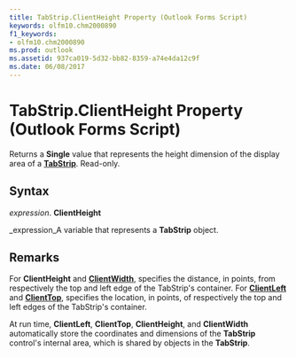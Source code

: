 ```yaml
---
title: TabStrip.ClientHeight Property (Outlook Forms Script)
keywords: olfm10.chm2000890
f1_keywords:
- olfm10.chm2000890
ms.prod: outlook
ms.assetid: 937ca019-5d32-bb82-8359-a74e4da12c9f
ms.date: 06/08/2017
---
```



# TabStrip.ClientHeight Property (Outlook Forms Script)

Returns a **Single** value that represents the height dimension of the display area of a **[TabStrip](tabstrip-object-outlook-forms-script.md)**. Read-only.


## Syntax

 _expression_. **ClientHeight**

 _expression_A variable that represents a **TabStrip** object.


## Remarks

For **ClientHeight** and **[ClientWidth](tabstrip-clientwidth-property-outlook-forms-script.md)**, specifies the distance, in points, from respectively the top and left edge of the TabStrip's container. For **[ClientLeft](tabstrip-clientleft-property-outlook-forms-script.md)** and **[ClientTop](tabstrip-clienttop-property-outlook-forms-script.md)**, specifies the location, in points, of respectively the top and left edges of the TabStrip's container.

At run time, **ClientLeft**, **ClientTop**, **ClientHeight**, and **ClientWidth** automatically store the coordinates and dimensions of the **TabStrip** control's internal area, which is shared by objects in the **TabStrip**.


